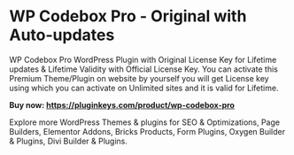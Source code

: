 # WP Codebox Pro - Original with Auto-updates
WP Codebox Pro WordPress Plugin with Original License Key for Lifetime updates & Lifetime Validity with Official License Key. You can activate this Premium Theme/Plugin on website by yourself you will get License key using which you can activate on Unlimited sites and it is valid for Lifetime.

**Buy now: https://pluginkeys.com/product/wp-codebox-pro**

Explore more WordPress Themes & plugins for SEO & Optimizations, Page Builders, Elementor Addons, Bricks Products, Form Plugins, Oxygen Builder & Plugins, Divi Builder & Plugins.

